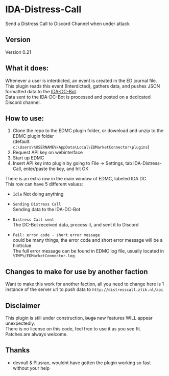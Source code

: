 # IDA-Distress-Call
Send a Distress Call to Discord Channel when under attack

## Version  
Version 0.21  

## What it does:  
Whenever a user is interdicted, an event is created in the ED journal file.  
This plugin reads this event (Interdicted), gathers data, and pushes JSON formatted data to the [IDA-DC-Bot](https://github.com/ZTiKnl/IDA-DC-Bot).  
Data sent to the IDA-DC-Bot is processed and posted on a dedicated Discord channel.  

## How to use:  
1. Clone the repo to the EDMC plugin folder, or download and unzip to the EDMC plugin folder  
   (default: `c:\Users\%USERNAME%\AppData\Local\EDMarketConnector\plugins`)  
2. Request API key on webinterface  
3. Start up EDMC  
4. Insert API key into plugin by going to File -> Settings, tab IDA-Distress-Call, enter/paste the key, and hit OK  

There is an extra row in the main window of EDMC, labeled IDA DC.  
This row can have 5 different values:  
- `Idle`
  Not doing anything  

- `Sending Distress Call`  
  Sending data to the IDA-DC-Bot  
  
- `Distress Call sent`  
  The DC-Bot received data, process it, and sent it to Discord  

- `Fail: error code - short error message`  
  could be many things, the error code and short error message will be a hint/clue  
  The full error message can be found in EDMC log file, usually located in `%TMP%/EDMarketConnector.log`  

## Changes to make for use by another faction
Want to make this work for another faction, all you need to change here is 1 instance of the server url to push data to `http://distresscall.ztik.nl/api`  

## Disclaimer
This plugin is still under construction, ~~bugs~~ new features WILL appear unexpectedly.  
There is no license on this code, feel free to use it as you see fit.  
Patches are always welcome.  

## Thanks
- devnull & Plusran, wouldnt have gotten the plugin working so fast without your help  